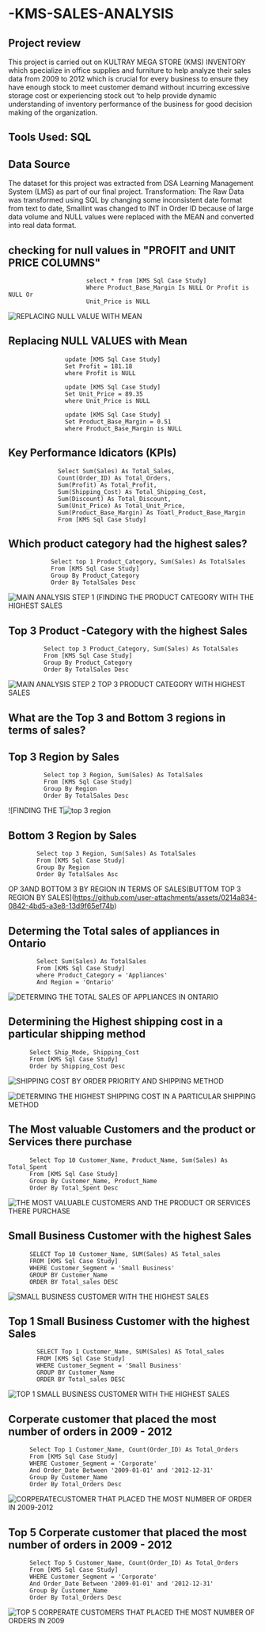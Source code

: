 # -KMS-SALES-ANALYSIS

## Project review 
This project is carried out on KULTRAY MEGA STORE (KMS) INVENTORY which specialize in office supplies and furniture to help analyze their sales data from 2009 to 2012 which is crucial for every business to ensure they have enough stock to meet customer demand without incurring excessive storage cost or experiencing stock out ‘to help provide dynamic understanding of inventory performance of the business for good decision making of the organization.

## Tools Used: SQL

## Data Source 
The dataset for this project was extracted from DSA Learning Management System (LMS) as part of our final project.
Transformation:  The Raw Data was transformed using SQL by changing some inconsistent date format from text to date, Smallint was changed to INT in Order ID  because of large data volume and NULL values were replaced with the MEAN  and converted into real data format.


## checking for null values in "PROFIT and UNIT PRICE COLUMNS"

                          select * from [KMS Sql Case Study]
                          Where Product_Base_Margin Is NULL Or Profit is NULL Or
                          Unit_Price is NULL

  
![REPLACING NULL VALUE WITH MEAN](https://github.com/user-attachments/assets/a8c34e49-d4ac-4aea-83fa-f05ba3620b70)

## Replacing NULL VALUES with Mean

                    update [KMS Sql Case Study]
                    Set Profit = 181.18
                    where Profit is NULL
                    
                    update [KMS Sql Case Study]
                    Set Unit_Price = 89.35
                    where Unit_Price is NULL
                    
                    update [KMS Sql Case Study]
                    Set Product_Base_Margin = 0.51
                    where Product_Base_Margin is NULL

## Key Performance Idicators (KPIs)

                  Select Sum(Sales) As Total_Sales,
                  Count(Order_ID) As Total_Orders,
                  Sum(Profit) As Total_Profit,
                  Sum(Shipping_Cost) As Total_Shipping_Cost,
                  Sum(Discount) As Total_Discount,
                  Sum(Unit_Price) As Total_Unit_Price,
                  Sum(Product_Base_Margin) As Toatl_Product_Base_Margin
                  From [KMS Sql Case Study]


## Which product category had the highest sales?
                Select top 1 Product_Category, Sum(Sales) As TotalSales
                From [KMS Sql Case Study]
                Group By Product_Category
                Order By TotalSales Desc  

![MAIN ANALYSIS STEP 1 (FINDING THE PRODUCT CATEGORY WITH THE HIGHEST SALES](https://github.com/user-attachments/assets/98d54c57-2dd1-487e-906a-f98fdd89720d)


## Top 3 Product -Category with the highest Sales

              Select top 3 Product_Category, Sum(Sales) As TotalSales
              From [KMS Sql Case Study]
              Group By Product_Category
              Order By TotalSales Desc

  ![MAIN ANALYSIS STEP 2 TOP 3 PRODUCT CATEGORY WITH HIGHEST SALES](https://github.com/user-attachments/assets/b8ce4df0-5939-41fc-9c5e-6beec48718f9)

## What are the Top 3 and Bottom 3 regions in terms of sales?

## Top 3 Region by Sales

              Select top 3 Region, Sum(Sales) As TotalSales
              From [KMS Sql Case Study]
              Group By Region
              Order By TotalSales Desc
              
![FINDING THE T![top 3 region](https://github.com/user-attachments/assets/e25122ce-a537-4957-86b0-3282c0c0c614)

## Bottom 3 Region by Sales

            Select top 3 Region, Sum(Sales) As TotalSales
            From [KMS Sql Case Study]
            Group By Region
            Order By TotalSales Asc
OP 3AND BOTTOM 3 BY REGION IN TERMS OF SALES(BUTTOM TOP 3 REGION BY SALES](https://github.com/user-attachments/assets/0214a834-0842-4bd5-a3e8-13d9f65ef74b)

## Determing the Total sales of appliances in Ontario

            Select Sum(Sales) As TotalSales
            From [KMS Sql Case Study]
            where Product_Category = 'Appliances'
            And Region = 'Ontario'

![DETERMING THE TOTAL SALES OF APPLIANCES IN ONTARIO](https://github.com/user-attachments/assets/77eb3c0f-5928-4ca4-ae9b-e8986f8c2dbd)

## Determining the Highest shipping cost in a particular shipping method

          Select Ship_Mode, Shipping_Cost
          From [KMS Sql Case Study]
          Order by Shipping_Cost Desc
          
![SHIPPING COST BY ORDER PRIORITY AND SHIPPING METHOD](https://github.com/user-attachments/assets/7efbc4ef-c312-4316-98f6-4c4d2758654a)
      
![DETERMING THE HIGHEST SHIPPING COST IN A PARTICULAR SHIPPING METHOD](https://github.com/user-attachments/assets/f27b5205-8ee5-4bfe-8fed-ec25609ea399)

## The Most valuable Customers and the product or Services there purchase

          Select Top 10 Customer_Name, Product_Name, Sum(Sales) As Total_Spent
          From [KMS Sql Case Study]
          Group By Customer_Name, Product_Name
          Order By Total_Spent Desc
          
![THE MOST VALUABLE CUSTOMERS AND THE PRODUCT OR SERVICES THERE PURCHASE](https://github.com/user-attachments/assets/175540b7-41f9-482b-a808-7b5d3412c406)

## Small Business Customer with the highest Sales

          SELECT Top 10 Customer_Name, SUM(Sales) AS Total_sales
          FROM [KMS Sql Case Study]
          WHERE Customer_Segment = 'Small Business'
          GROUP BY Customer_Name
          ORDER BY Total_sales DESC

 ![SMALL BUSINESS CUSTOMER WITH THE HIGHEST SALES](https://github.com/user-attachments/assets/83de6cca-e5f7-4d7f-a240-1a28fad690a1)

  ## Top 1 Small Business Customer with the highest Sales

            SELECT Top 1 Customer_Name, SUM(Sales) AS Total_sales
            FROM [KMS Sql Case Study]
            WHERE Customer_Segment = 'Small Business'
            GROUP BY Customer_Name
            ORDER BY Total_sales DESC

 ![TOP 1 SMALL BUSINESS CUSTOMER WITH THE HIGHEST SALES](https://github.com/user-attachments/assets/cbf95e1d-b0ca-4525-96d8-903cbdd892d3)

 ## Corperate customer that placed the most number of orders in 2009 - 2012

          Select Top 1 Customer_Name, Count(Order_ID) As Total_Orders
          From [KMS Sql Case Study]
          WHERE Customer_Segment = 'Corporate'
          And Order_Date Between '2009-01-01' and '2012-12-31'
          Group By Customer_Name
          Order By Total_Orders Desc

![CORPERATECUSTOMER THAT PLACED THE MOST NUMBER OF ORDER IN 2009-2012](https://github.com/user-attachments/assets/21924072-d699-424c-a5b8-3324832abbde)

## Top 5 Corperate customer that placed the most number of orders in 2009 - 2012

          Select Top 5 Customer_Name, Count(Order_ID) As Total_Orders
          From [KMS Sql Case Study]
          WHERE Customer_Segment = 'Corporate'
          And Order_Date Between '2009-01-01' and '2012-12-31'
          Group By Customer_Name
          Order By Total_Orders Desc

![TOP 5 CORPERATE CUSTOMERS THAT PLACED THE MOST NUMBER OF ORDERS IN 2009](https://github.com/user-attachments/assets/abb18223-4a0b-4777-9b3e-693f275835ce)




